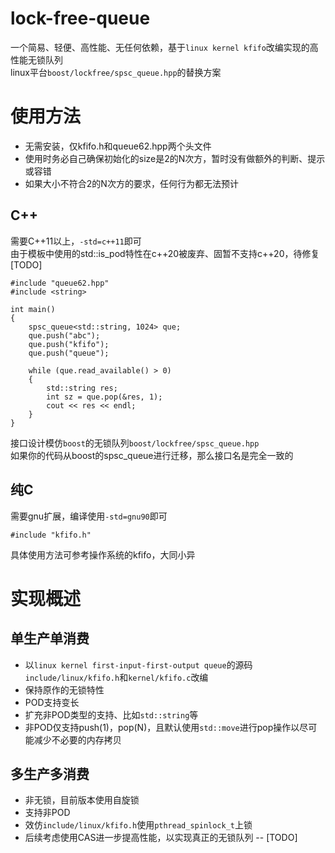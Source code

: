 # lock-free-queue
一个简易、轻便、高性能、无任何依赖，基于``linux kernel kfifo``改编实现的高性能无锁队列  
linux平台``boost/lockfree/spsc_queue.hpp``的替换方案

# 使用方法
- 无需安装，仅kfifo.h和queue62.hpp两个头文件
- 使用时务必自己确保初始化的size是2的N次方，暂时没有做额外的判断、提示或容错
- 如果大小不符合2的N次方的要求，任何行为都无法预计

## C++
需要C++11以上，``-std=c++11``即可  
由于模板中使用的std::is_pod特性在c++20被废弃、固暂不支持c++20，待修复[TODO]
```
#include "queue62.hpp"
#include <string>

int main()
{
    spsc_queue<std::string, 1024> que;
    que.push("abc");
    que.push("kfifo");
    que.push("queue");

    while (que.read_available() > 0)
    {
	    std::string res;
	    int sz = que.pop(&res, 1);
	    cout << res << endl;
	}
}
```
接口设计模仿``boost``的无锁队列``boost/lockfree/spsc_queue.hpp``  
如果你的代码从boost的spsc_queue进行迁移，那么接口名是完全一致的

## 纯C
需要gnu扩展，编译使用``-std=gnu90``即可
```
#include "kfifo.h"
```
具体使用方法可参考操作系统的kfifo，大同小异

# 实现概述
## 单生产单消费
- 以``linux kernel first-input-first-output queue``的源码``include/linux/kfifo.h``和``kernel/kfifo.c``改编
- 保持原作的无锁特性
- POD支持变长
- 扩充非POD类型的支持、比如``std::string``等
- 非POD仅支持push(1)，pop(N)，且默认使用``std::move``进行pop操作以尽可能减少不必要的内存拷贝

## 多生产多消费
- 非无锁，目前版本使用自旋锁
- 支持非POD
- 效仿``include/linux/kfifo.h``使用``pthread_spinlock_t``上锁
- 后续考虑使用CAS进一步提高性能，以实现真正的无锁队列 -- [TODO]

